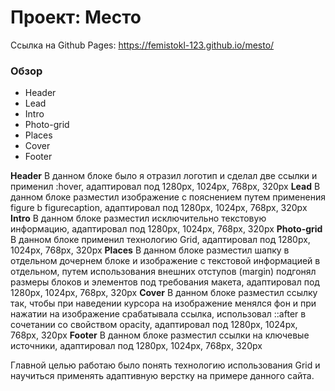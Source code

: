 # Проект: Место

Ссылка на Github Pages: https://femistokl-123.github.io/mesto/

### Обзор
* Header
* Lead
* Intro
* Photo-grid
* Places
* Cover
* Footer

**Header**
В данном блоке было я отразил логотип и сделал две ссылки и применил :hover, адаптировал под 1280px, 1024px, 768px, 320px
**Lead**
В данном блоке разместил изображение с пояснением путем применения figure b figurecaption, адаптировал под 1280px, 1024px, 768px, 320px
**Intro**
В данном блоке разместил исключительно текстовую информацию, адаптировал под 1280px, 1024px, 768px, 320px
**Photo-grid**
В данном блоке применил технологию Grid, адаптировал под 1280px, 1024px, 768px, 320px
**Places**
В данном блоке разместил шапку в отдельном дочернем блоке и изображение с текстовой информацией в отдельном, путем использования внешних
отступов (margin) подгонял размеры блоков и элементов под требования макета, адаптировал под 1280px, 1024px, 768px, 320px
**Cover**
В данном блоке разместил ссылку так, чтобы при наведении курсора на изображение менялся фон и при нажатии на изображение срабатывала
ссылка, использовал ::after в сочетании со свойством opacity, адаптировал под 1280px, 1024px, 768px, 320px
**Footer**
В данном блоке разместил ссылки на ключевые источники, адаптировал под 1280px, 1024px, 768px, 320px

Главной целью работаю было понять технологию использования Grid и научиться применять адаптивную верстку на примере
данного сайта.